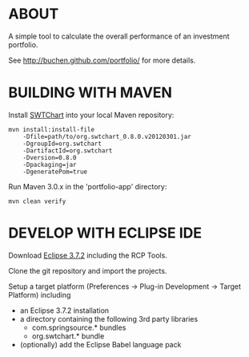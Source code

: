 ABOUT
=====

A simple tool to calculate the overall performance of an investment portfolio.

See http://buchen.github.com/portfolio/ for more details.


BUILDING WITH MAVEN
===================

Install [SWTChart](http://www.swtchart.org/) into your local Maven repository:
```
mvn install:install-file
    -Dfile=path/to/org.swtchart_0.8.0.v20120301.jar
    -DgroupId=org.swtchart
    -DartifactId=org.swtchart
    -Dversion=0.8.0
    -Dpackaging=jar
    -DgeneratePom=true
```

Run Maven 3.0.x in the 'portfolio-app' directory:
```
mvn clean verify
```

DEVELOP WITH ECLIPSE IDE
========================

Download [Eclipse 3.7.2](http://eclipse.org/downloads/) including the RCP Tools.

Clone the git repository and import the projects.

Setup a target platform (Preferences -> Plug-in Development -> Target Platform) including
* an Eclipse 3.7.2 installation
* a directory containing the following 3rd party libraries
  * com.springsource.* bundles
  * org.swtchart.* bundle 
* (optionally) add the Eclipse Babel language pack
